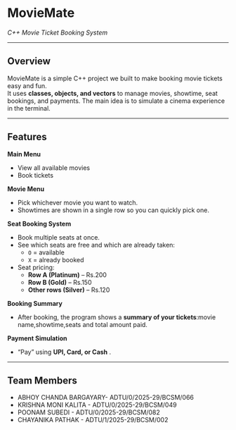 # MovieMate
*C++ Movie Ticket Booking System*

---

## Overview 
MovieMate is a simple C++ project we built to make booking movie tickets easy and fun.  
It uses **classes, objects, and vectors** to manage movies, showtime, seat bookings, and payments.
The main idea is to simulate a cinema experience in the terminal.

---

## Features

**Main Menu**  
- View all available movies  
- Book tickets  
  

**Movie Menu**  
- Pick whichever movie you want to watch.
- Showtimes are shown in a single row so you can quickly pick one. 

**Seat Booking System**  
- Book multiple seats at once.
- See which seats are free and which are already taken:
  - `O` = available  
  - `X` = already booked  
- Seat pricing:
  - **Row A (Platinum)** – Rs.200  
  - **Row B (Gold)** – Rs.150  
  - **Other rows (Silver)** – Rs.120
    
**Booking Summary**
  - After booking, the program shows a **summary of your tickets**:movie name,showtime,seats and total amount paid.

**Payment Simulation**  
- “Pay” using **UPI, Card, or Cash** .

---
## Team Members

- ABHOY CHANDA BARGAYARY- ADTU/0/2025-29/BCSM/066
- KRISHNA MONI KALITA   - ADTU/0/2025-29/BCSM/049
- POONAM SUBEDI         - ADTU/0/2025-29/BCSM/082
- CHAYANIKA PATHAK      - ADTU/1/2025-29/BCSM/002

 

